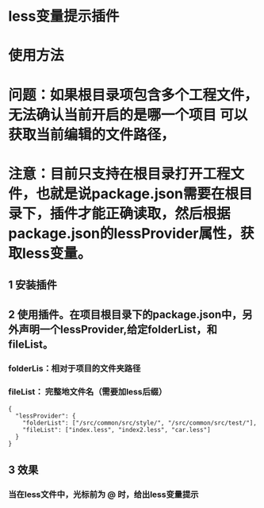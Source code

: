 # less变量提示插件

# 使用方法
# 问题：如果根目录项包含多个工程文件，无法确认当前开启的是哪一个项目 可以获取当前编辑的文件路径，
# 注意：目前只支持在根目录打开工程文件，也就是说package.json需要在根目录下，插件才能正确读取，然后根据package.json的lessProvider属性，获取less变量。
## 1 安装插件
## 2 使用插件。在项目根目录下的package.json中，另外声明一个lessProvider,给定folderList，和fileList。

### folderLis：相对于项目的文件夹路径
### fileList： 完整地文件名（需要加less后缀）
```
{
  "lessProvider": {
    "folderList": ["/src/common/src/style/", "/src/common/src/test/"],
    "fileList": ["index.less", "index2.less", "car.less"]
  }
}
```

## 3 效果
### 当在less文件中，光标前为 @ 时，给出less变量提示
